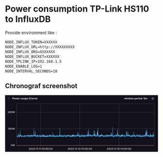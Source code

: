 # Power consumption TP-Link HS110 to InfluxDB

Provide environment like :

```
NODE_INFLUX_TOKEN=XXXXXX
NODE_INFLUX_URL=http://XXXXXXXXX
NODE_INFLUX_ORG=XXXXXXX
NODE_INFLUX_BUCKET=XXXXXX
NODE_TPLINK_IP=192.168.1.5
NODE_ENABLE_LOG=1
NODE_INTERVAL_SECONDS=10
```

## Chronograf screenshot

![Chronograf](./github/chronograf.png)
